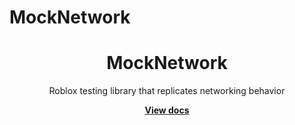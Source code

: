 # MockNetwork
<div align="center">
	<h1>MockNetwork</h1>
	<p>Roblox testing library that replicates networking behavior</p>
	<a href="https://revvy02.github.io/MockNetwork/"><strong>View docs</strong></a>
</div>
<!--moonwave-hide-before-this-line-->